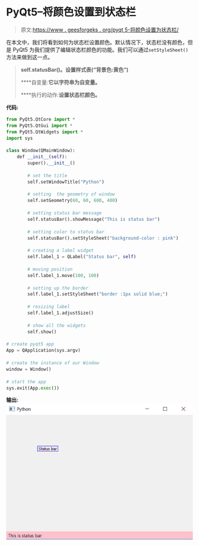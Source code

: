 # PyQt5–将颜色设置到状态栏

> 原文:[https://www . geesforgeks . org/pyqt 5-将颜色设置为状态栏/](https://www.geeksforgeeks.org/pyqt5-set-color-to-a-status-bar/)

在本文中，我们将看到如何为状态栏设置颜色。默认情况下，状态栏没有颜色，但是 PyQt5 为我们提供了编辑状态栏颜色的功能。我们可以通过`setStyleSheet()`方法来做到这一点。

> **self.statusBar()。设置样式表(“背景色:黄色”)**
> 
> ****自变量:**它以字符串为自变量。**
> 
>  ****执行的动作:**设置状态栏颜色。**

****代码:****

```py
from PyQt5.QtCore import * 
from PyQt5.QtGui import * 
from PyQt5.QtWidgets import * 
import sys

class Window(QMainWindow):
    def __init__(self):
        super().__init__()

        # set the title
        self.setWindowTitle("Python")

        # setting  the geometry of window
        self.setGeometry(60, 60, 600, 400)

        # setting status bar message
        self.statusBar().showMessage("This is status bar")

        # setting color to status bar
        self.statusBar().setStyleSheet("background-color : pink")

        # creating a label widget
        self.label_1 = QLabel("Status bar", self)

        # moving position
        self.label_1.move(100, 100)

        # setting up the border
        self.label_1.setStyleSheet("border :1px solid blue;")

        # resizing label
        self.label_1.adjustSize()

        # show all the widgets
        self.show()

# create pyqt5 app
App = QApplication(sys.argv)

# create the instance of our Window
window = Window()

# start the app
sys.exit(App.exec())
```

****输出:**
![pyqt5-set-color-statusbar](img/c47b8d8669cb4479245d6b8d64082ce9.png)**